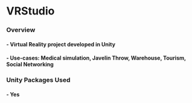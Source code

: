 # VRStudio
### Overview
#### - Virtual Reality project developed in Unity
#### - Use-cases: Medical simulation, Javelin Throw, Warehouse, Tourism, Social Networking

### Unity Packages Used
#### - Yes
